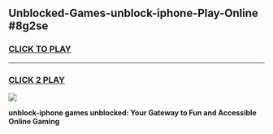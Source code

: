 
## Unblocked-Games-unblock-iphone-Play-Online #8g2se
<h3>
<a href="https://news.freeplayer.one?title=unblock-iphone&ref=3">CLICK TO PLAY</a></h3>
<hr>

<h3>
<a href="https://news.freeplayer.one?title=unblock-iphone&ref=3">CLICK 2 PLAY</a>
  
</h3>

<a href="https://news.freeplayer.one?title=unblock-iphone&ref=3"><img src="https://clearcache.store/games.png"></a>


**unblock-iphone games unblocked: Your Gateway to Fun and Accessible Online Gaming**
